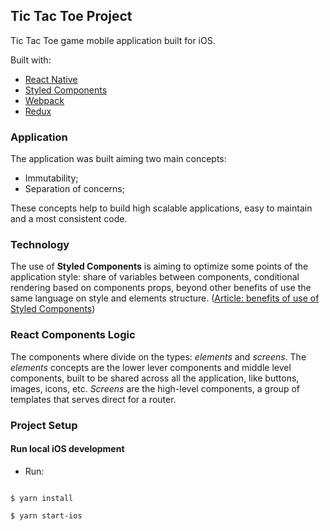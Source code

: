 ## Tic Tac Toe Project

Tic Tac Toe game mobile application built for iOS.

Built with:

- [React Native](https://github.com/facebook/react-native)
- [Styled Components](https://www.styled-components.com/docs/api#styling-components)
- [Webpack](https://webpack.js.org/)
- [Redux](https://redux.js.org/)

### Application

The application was built aiming two main concepts:

- Immutability;
- Separation of concerns;

These concepts help to build high scalable applications, easy to maintain and a most consistent code.

### Technology

The use of **Styled Components** is aiming to optimize some points of the application style: share of variables between components, conditional rendering based on components props, beyond other benefits of use the same language on style and elements structure. ([Article: benefits of use of Styled Components](<[https://medium.com/building-crowdriff/styled-components-to-use-or-not-to-use-a6bb4a7ffc21](https://medium.com/building-crowdriff/styled-components-to-use-or-not-to-use-a6bb4a7ffc21)>))

### React Components Logic

The components where divide on the types: _elements_ and _screens_.
The _elements_ concepts are the lower lever components and middle level components, built to be shared across all the application, like buttons, images, icons, etc.
_Screens_ are the high-level components, a group of templates that serves direct for a router.

### Project Setup

#### Run local iOS development

- Run:

```

$ yarn install

$ yarn start-ios

```

